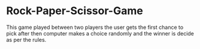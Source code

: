 # Rock-Paper-Scissor-Game
This game played between two players the user gets the first chance to pick after then computer makes a choice randomly and the winner is decide as per the rules.

